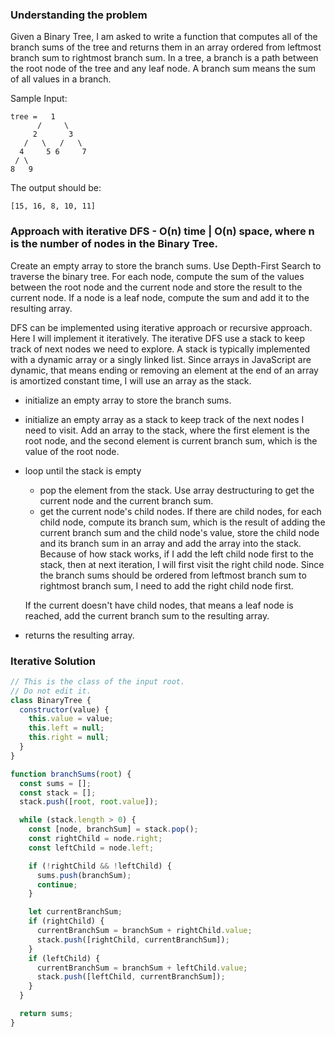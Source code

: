 ### Understanding the problem

Given a Binary Tree, I am asked to write a function that computes all of the branch sums of the tree and returns them in an array ordered from leftmost branch sum to rightmost branch sum. In a tree, a branch is a path between the root node of the tree and any leaf node. A branch sum means the sum of all values in a branch.

Sample Input:

```
tree =   1
      /     \
     2       3
   /   \   /   \
  4     5 6     7
 / \
8   9
```

The output should be:

```
[15, 16, 8, 10, 11]
```

### Approach with iterative DFS - O(n) time | O(n) space, where n is the number of nodes in the Binary Tree.

Create an empty array to store the branch sums. Use Depth-First Search to traverse the binary tree. For each node, compute the sum of the values between the root node and the current node and store the result to the current node. If a node is a leaf node, compute the sum and add it to the resulting array.

DFS can be implemented using iterative approach or recursive approach. Here I will implement it iteratively. The iterative DFS use a stack to keep track of next nodes we need to explore. A stack is typically implemented with a dynamic array or a singly linked list. Since arrays in JavaScript are dynamic, that means ending or removing an element at the end of an array is amortized constant time, I will use an array as the stack.

- initialize an empty array to store the branch sums.
- initialize an empty array as a stack to keep track of the next nodes I need to visit. Add an array to the stack, where the first element is the root node, and the second element is current branch sum, which is the value of the root node.
- loop until the stack is empty

  - pop the element from the stack. Use array destructuring to get the current node and the current branch sum.
  - get the current node's child nodes. If there are child nodes, for each child node, compute its branch sum, which is the result of adding the current branch sum and the child node's value, store the child node and its branch sum in an array and add the array into the stack. Because of how stack works, if I add the left child node first to the stack, then at next iteration, I will first visit the right child node. Since the branch sums should be ordered from leftmost branch sum to rightmost branch sum, I need to add the right child node first.

  If the current doesn't have child nodes, that means a leaf node is reached, add the current branch sum to the resulting array.

- returns the resulting array.

### Iterative Solution

```js
// This is the class of the input root.
// Do not edit it.
class BinaryTree {
  constructor(value) {
    this.value = value;
    this.left = null;
    this.right = null;
  }
}

function branchSums(root) {
  const sums = [];
  const stack = [];
  stack.push([root, root.value]);

  while (stack.length > 0) {
    const [node, branchSum] = stack.pop();
    const rightChild = node.right;
    const leftChild = node.left;

    if (!rightChild && !leftChild) {
      sums.push(branchSum);
      continue;
    }

    let currentBranchSum;
    if (rightChild) {
      currentBranchSum = branchSum + rightChild.value;
      stack.push([rightChild, currentBranchSum]);
    }
    if (leftChild) {
      currentBranchSum = branchSum + leftChild.value;
      stack.push([leftChild, currentBranchSum]);
    }
  }

  return sums;
}
```
